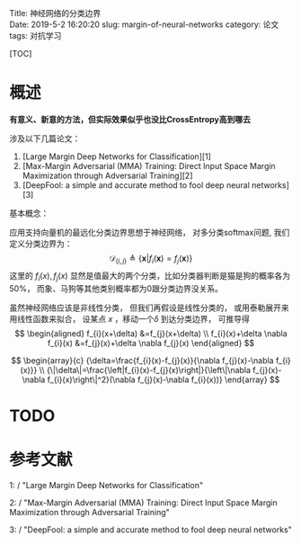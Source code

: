 Title: 神经网络的分类边界  
Date: 2019-5-2 16:20:20
slug: margin-of-neural-networks
category: 论文
tags: 对抗学习

[TOC]

# 概述

**有意义、新意的方法，但实际效果似乎也没比CrossEntropy高到哪去**



涉及以下几篇论文：

1. [Large Margin Deep Networks for Classification][1]
2. [Max-Margin Adversarial (MMA) Training: Direct Input Space Margin Maximization through Adversarial Training][2]
3. [DeepFool: a simple and accurate method to fool deep neural networks][3]

基本概念：

应用支持向量机的最远化分类边界思想于神经网络， 对多分类softmax问题, 我们定义分类边界为：
$$
\mathcal{D}_{(i, j)} \triangleq\left\{\boldsymbol{x} | f_{i}(\boldsymbol{x})=f_{j}(\boldsymbol{x})\right\}
$$
这里的 $f_i(x), f_j(x)$ 显然是值最大的两个分类，比如分类器判断是猫是狗的概率各为50%， 而象、马狗等其他类别概率都为0跟分类边界没关系。

虽然神经网络应该是非线性分类， 但我们再假设是线性分类的， 或用泰勒展开来用线性函数来拟合， 设某点 $x$ ，移动一个$\delta$ 到达分类边界， 可推导得 
$$
\begin{aligned} f_{i}(x+\delta) &=f_{j}(x+\delta) \\ f_{i}(x)+\delta \nabla f_{i}(x) &=f_{j}(x)+\delta \nabla f_{j}(x) \end{aligned}
$$

$$
\begin{array}{c}
{\delta=\frac{f_{i}(x)-f_{j}(x)}{\nabla f_{j}(x)-\nabla f_{i}(x)}} \\ 
{\|\delta\|=\frac{\left|f_{i}(x)-f_{j}(x)\right|}{\left\|\nabla f_{j}(x)-\nabla f_{i}(x)\right\|^2}(\nabla f_{j}(x)-\nabla f_{i}(x))}
\end{array}
$$

# TODO



# 参考文献

1: / 	"Large Margin Deep Networks for Classification"

2: /     "Max-Margin Adversarial (MMA) Training: Direct Input Space Margin Maximization through Adversarial Training"

3: /     "DeepFool: a simple and accurate method to fool deep neural networks"
